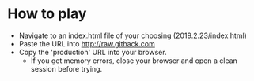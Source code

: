 # How to play
- Navigate to an index.html file of your choosing (2019.2.23/index.html)
- Paste the URL into http://raw.githack.com
- Copy the 'production' URL into your browser.
  - If you get memory errors, close your browser and open a clean session before trying.